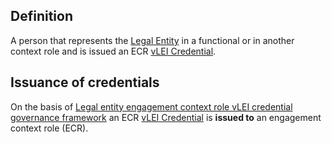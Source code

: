 ## Definition
A person that represents the [Legal Entity](legal-entity) in a functional or in another context role and is issued an ECR [vLEI Credential](vlei-credential.md).

## Issuance of credentials
On the basis of [Legal entity engagement context role vLEI credential governance framework](legal-entity-engagement-context-role-vlei-credential-governance-framework) an ECR [vLEI Credential](vlei-credential.md) is **issued to** an engagement context role (ECR).
